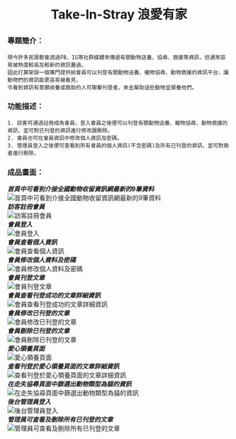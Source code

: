 # <p align="center">Take-In-Stray 浪愛有家</p>  
### 專題簡介：  
```
現今許多民眾都會透過FB、IG等社群媒體來傳遞有關動物送養、協尋、救援等資訊，但通常容易被熱度較高及較新的資訊蓋過。
因此打算架設一個專門提供給會員可以刊登有關動物送養、寵物協尋、動物救援的資訊平台，讓動物們的資訊能更容易被看見，
令看到資訊有意願收養或救助的人可聯繫刊登者，來去幫助這些動物並領養他們。
```
### 功能描述：
```
1. 訪客可通過註冊成為會員，登入會員之後便可以刊登有關動物送養、寵物協尋、動物救援的資訊，並可對已刊登的資訊進行修改跟刪除。
2. 會員也可在會員資訊中修改個人資訊及密碼。
3. 管理員登入之後便可查看到所有會員的個人資訊(不含密碼)及所有已刊登的資訊，並可對兩者進行刪除。 
```
### 成品畫面： 
_**首頁中可看到介接全國動物收留資訊網最新的9筆資料**_  
![](./img/demo1.png "首頁中可看到介接全國動物收留資訊網最新的9筆資料")    
_**訪客註冊會員**_  
![](./img/demo2.png "訪客註冊會員")    
_**會員登入**_  
![](./img/demo3.png "會員登入")    
_**會員查看個人資訊**_  
![](./img/demo4.png "會員查看個人資訊")    
_**會員修改個人資料及密碼**_  
![](./img/demo5.png "會員修改個人資料及密碼")    
_**會員刊登文章**_  
![](./img/demo6.png "會員刊登文章")    
_**會員查看刊登成功的文章詳細資訊**_  
![](./img/demo7.png "會員查看刊登成功的文章詳細資訊")    
_**會員修改已刊登的文章**_  
![](./img/demo8.png "會員修改已刊登的文章")    
_**會員刪除已刊登的文章**_  
![](./img/demo9.png "會員刪除已刊登的文章")    
_**愛心領養頁面**_  
![](./img/demo10.png "愛心領養頁面")    
_**查看刊登於愛心領養頁面的文章詳細資訊**_  
![](./img/demo11.png "查看刊登於愛心領養頁面的文章詳細資訊")    
_**在走失協尋頁面中篩選出動物類型為貓的資訊**_  
![](./img/demo12.png "在走失協尋頁面中篩選出動物類型為貓的資訊")    
_**後台管理員登入**_  
![](./img/demo13.png "後台管理員登入")   
_**管理員可查看及刪除所有已刊登的文章**_  
![](./img/demo14.png "管理員可查看及刪除所有已刊登的文章")   
